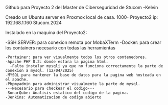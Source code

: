 Github para Proyecto 2 del Master de Ciberseguridad de Stucom
-Kelvin

Creado un Ubuntu server en Proxmox local de casa.
1000- Proyecto2
  ip: 192.168.1.160
  Stucom.2024

Instalado en la maquina del Proyecto2:

  -SSH.SERVER: para conexion remota por MobaXTerm
  -Docker: para crear los containers necesario con todas las herramientas
  
    -Portainer: para ver visualmente todos los otros contenedores.
    -Apache PHP 8.2: donde estara la pagina html.
      -Falta instalar mysqli ya que no funciona correctamente la parte de conexion a mysql. (12/04/2025)
    -MYSQL para mantener la base de datos para la pagina web hosteada en el apache.
    -Phpmyadmin para administrar visualmente la parte de mysql.
    ---Necesario para checkear el codigo---
    -SonarQube: Analisis estatico del codigo de la pagina.
    -Jenkins: Automatizacion de codigo abierto
    
  
